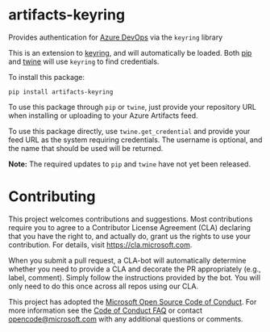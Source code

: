 # artifacts-keyring
Provides authentication for [Azure DevOps](https://azure.com/devops) via the `keyring` library

This is an extension to [keyring](https://pypi.org/project/keyring), and will automatically be loaded.
Both [pip](https://pypi.org/project/pip) and [twine](https://pypi.org/project/twine) will use `keyring` to
find credentials.

To install this package:

```
pip install artifacts-keyring
```

To use this package through `pip` or `twine`, just provide your repository URL when installing or
uploading to your Azure Artifacts feed.

To use this package directly, use `twine.get_credential` and provide your feed URL as the system
requiring credentials. The username is optional, and the name that should be used will be returned.

**Note:** The required updates to `pip` and `twine` have not yet been released.

# Contributing

This project welcomes contributions and suggestions.  Most contributions require you to agree to a
Contributor License Agreement (CLA) declaring that you have the right to, and actually do, grant us
the rights to use your contribution. For details, visit https://cla.microsoft.com.

When you submit a pull request, a CLA-bot will automatically determine whether you need to provide
a CLA and decorate the PR appropriately (e.g., label, comment). Simply follow the instructions
provided by the bot. You will only need to do this once across all repos using our CLA.

This project has adopted the [Microsoft Open Source Code of Conduct](https://opensource.microsoft.com/codeofconduct/).
For more information see the [Code of Conduct FAQ](https://opensource.microsoft.com/codeofconduct/faq/) or
contact [opencode@microsoft.com](mailto:opencode@microsoft.com) with any additional questions or comments.
